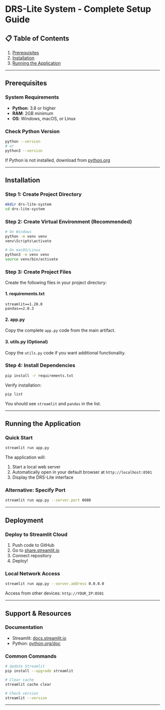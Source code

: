 # DRS-Lite System - Complete Setup Guide

## 📋 Table of Contents
1. [Prerequisites](#prerequisites)
2. [Installation](#installation)
3. [Running the Application](#running-the-application)

---

## Prerequisites

### System Requirements
- **Python**: 3.8 or higher
- **RAM**: 2GB minimum
- **OS**: Windows, macOS, or Linux

### Check Python Version
```bash
python --version
# or
python3 --version
```

If Python is not installed, download from [python.org](https://www.python.org/downloads/)

---

## Installation

### Step 1: Create Project Directory
```bash
mkdir drs-lite-system
cd drs-lite-system
```

### Step 2: Create Virtual Environment (Recommended)
```bash
# On Windows
python -m venv venv
venv\Scripts\activate

# On macOS/Linux
python3 -m venv venv
source venv/bin/activate
```

### Step 3: Create Project Files

Create the following files in your project directory:

#### 1. requirements.txt
```
streamlit==1.28.0
pandas==2.0.3
```

#### 2. app.py
Copy the complete `app.py` code from the main artifact.

#### 3. utils.py (Optional)
Copy the `utils.py` code if you want additional functionality.

### Step 4: Install Dependencies
```bash
pip install -r requirements.txt
```

Verify installation:
```bash
pip list
```

You should see `streamlit` and `pandas` in the list.

---

## Running the Application

### Quick Start
```bash
streamlit run app.py
```

The application will:
1. Start a local web server
2. Automatically open in your default browser at `http://localhost:8501`
3. Display the DRS-Lite interface

### Alternative: Specify Port
```bash
streamlit run app.py --server.port 8080
```

---

## Deployment

### Deploy to Streamlit Cloud
1. Push code to GitHub
2. Go to [share.streamlit.io](https://share.streamlit.io)
3. Connect repository
4. Deploy!

### Local Network Access
```bash
streamlit run app.py --server.address 0.0.0.0
```

Access from other devices: `http://YOUR_IP:8501`

---

## Support & Resources

### Documentation
- Streamlit: [docs.streamlit.io](https://docs.streamlit.io)
- Python: [python.org/doc](https://www.python.org/doc/)

### Common Commands
```bash
# Update Streamlit
pip install --upgrade streamlit

# Clear cache
streamlit cache clear

# Check version
streamlit --version
```

---
